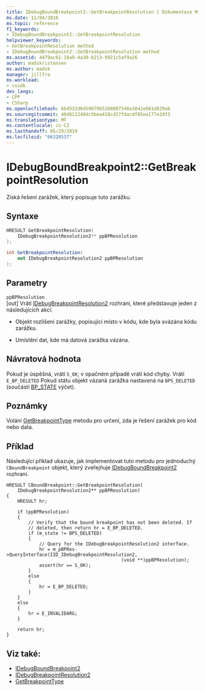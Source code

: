```yaml
---
title: IDebugBoundBreakpoint2::GetBreakpointResolution | Dokumentace Microsoftu
ms.date: 11/04/2016
ms.topic: reference
f1_keywords:
- IDebugBoundBreakpoint2::GetBreakpointResolution
helpviewer_keywords:
- GetBreakpointResolution method
- IDebugBoundBreakpoint2::GetBreakpointResolution method
ms.assetid: 4479ac61-18a9-4a30-b213-9921c5af9a26
author: madskristensen
ms.author: madsk
manager: jillfra
ms.workload:
- vssdk
dev_langs:
- CPP
- CSharp
ms.openlocfilehash: 6b4532d6d59679b5268007540a3842e681d829ab
ms.sourcegitcommit: 40d612240dc5bea418cd27fdacdf85ea177e2df3
ms.translationtype: MT
ms.contentlocale: cs-CZ
ms.lasthandoff: 05/29/2019
ms.locfileid: "66320537"
---
```

# <a name="idebugboundbreakpoint2getbreakpointresolution"></a>IDebugBoundBreakpoint2::GetBreakpointResolution
Získá řešení zarážek, který popisuje tuto zarážku.

## <a name="syntax"></a>Syntaxe

```cpp
HRESULT GetBreakpointResolution( 
    IDebugBreakpointResolution2** ppBPResolution
);
```

```csharp
int GetBreakpointResolution( 
    out IDebugBreakpointResolution2 ppBPResolution
);
```

## <a name="parameters"></a>Parametry
`ppBPResolution`\
[out] Vrátí [IDebugBreakpointResolution2](../../../extensibility/debugger/reference/idebugbreakpointresolution2.md) rozhraní, které představuje jeden z následujících akcí:

- Objekt rozlišení zarážky, popisující místo v kódu, kde byla svázána kódu zarážku.

- Umístění dat, kde má datová zarážka vázána.

## <a name="return-value"></a>Návratová hodnota
Pokud je úspěšná, vrátí `S_OK`; v opačném případě vrátí kód chyby. Vrátí `E_BP_DELETED` Pokud státu objekt vázaná zarážka nastavená na `BPS_DELETED` (součástí [BP_STATE](../../../extensibility/debugger/reference/bp-state.md) výčet).

## <a name="remarks"></a>Poznámky
Volání [GetBreakpointType](../../../extensibility/debugger/reference/idebugbreakpointresolution2-getbreakpointtype.md) metodu pro určení, zda je řešení zarážek pro kód nebo data.

## <a name="example"></a>Příklad
Následující příklad ukazuje, jak implementovat tuto metodu pro jednoduchý `CBoundBreakpoint` objekt, který zveřejňuje [IDebugBoundBreakpoint2](../../../extensibility/debugger/reference/idebugboundbreakpoint2.md) rozhraní.

```
HRESULT CBoundBreakpoint::GetBreakpointResolution(
    IDebugBreakpointResolution2** ppBPResolution)
{
    HRESULT hr;

    if (ppBPResolution)
    {
        // Verify that the bound breakpoint has not been deleted. If
        // deleted, then return hr = E_BP_DELETED.
        if (m_state != BPS_DELETED)
        {
            // Query for the IDebugBreakpointResolution2 interface.
            hr = m_pBPRes->QueryInterface(IID_IDebugBreakpointResolution2,
                                          (void **)ppBPResolution);
            assert(hr == S_OK);
        }
        else
        {
            hr = E_BP_DELETED;
        }
    }
    else
    {
        hr = E_INVALIDARG;
    }

    return hr;
}
```

## <a name="see-also"></a>Viz také:
- [IDebugBoundBreakpoint2](../../../extensibility/debugger/reference/idebugboundbreakpoint2.md)
- [IDebugBreakpointResolution2](../../../extensibility/debugger/reference/idebugbreakpointresolution2.md)
- [GetBreakpointType](../../../extensibility/debugger/reference/idebugbreakpointresolution2-getbreakpointtype.md)
